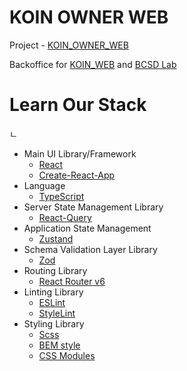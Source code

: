# KOIN OWNER WEB

Project - [KOIN_OWNER_WEB](https://github.com/BCSDLab/KOIN_OWNER_WEB)

Backoffice for [KOIN_WEB](https://koreatech.in/) and [BCSD Lab](https://bcsdlab.com/)

# Learn Our Stack
ㄴ
- Main UI Library/Framework
  - [React](https://reactjs.org/docs/hello-world.html)
  - [Create-React-App](https://create-react-app.dev/)
- Language
  - [TypeScript](https://github.com/typescript-cheatsheets/react)
- Server State Management Library
  - [React-Query](https://react-query-v3.tanstack.com)
- Application State Management
  - [Zustand](https://github.com/pmndrs/zustand)
- Schema Validation Layer Library
  - [Zod](https://zod.dev)
- Routing Library
  - [React Router v6](https://reactrouter.com/docs/en/v6/getting-started/tutorial)
- Linting Library
  - [ESLint](https://eslint.org/docs/latest/user-guide/getting-started)
  - [StyleLint](https://stylelint.io/)
- Styling Library
  - [Scss](https://sass-lang.com/guide)
  - [BEM style](http://getbem.com/introduction/)
  - [CSS Modules](https://github.com/css-modules/css-modules)
